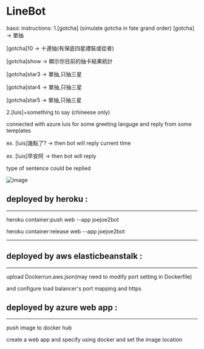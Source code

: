 # LineBot

basic instructions:
1.[gotcha]     (simulate gotcha in fate grand order)
[gotcha] -> 單抽

[gotcha]10 -> 十連抽(有保底四星禮裝或從者)

[gotcha]show -> 顯示你目前的抽卡結果統計

[gotcha]star3 -> 單抽,只抽三星

[gotcha]star4 -> 單抽,只抽三星

[gotcha]star5 -> 單抽,只抽三星

2.[luis]+something to say  (chineese only)

connected with azure luis for some greeting languge and reply from some templates

ex. [luis]幾點了? -> then bot will reply current time

ex. [luis]早安阿 -> then bot will reply 

type of sentence could be replied

![image]()




deployed by heroku :
------------------
--------------------------------------------------------
heroku container:push web --app joejoe2bot

heroku container:release web --app joejoe2bot

--------------------------------------------------------

deployed by aws elasticbeanstalk :
--------------------------------
--------------------------------------------------------
upload Dockerrun.aws.json(may need to modify port setting in Dockerfile)

and configure load balancer's port mapping and https

deployed by azure web app :
--------------------------------
--------------------------------------------------------
push image to docker hub

create a web app and specify using docker and set the image location
